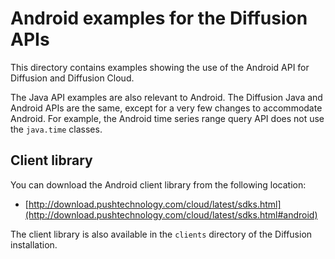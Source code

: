 # Android examples for the Diffusion APIs

This directory contains examples showing the use of the Android API
for Diffusion and Diffusion Cloud.

The Java API examples are also relevant to Android. The Diffusion Java and
Android APIs are the same, except for a very few changes to
accommodate Android. For example, the Android time series
range query API does not use the `java.time` classes.


## Client library


You can download the Android client library from the following location:

*   [http://download.pushtechnology.com/cloud/latest/sdks.html](http://download.pushtechnology.com/cloud/latest/sdks.html#android)

The client library is also available in the `clients` directory of the Diffusion installation.

